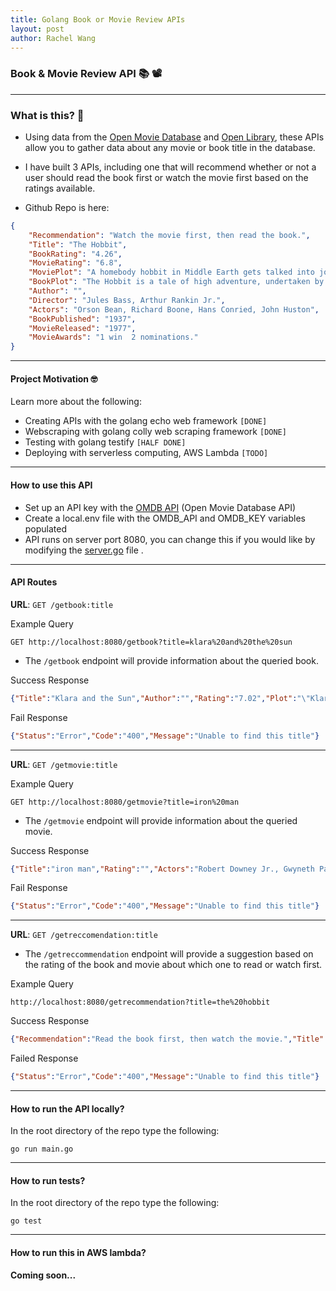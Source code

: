 ```yaml
---
title: Golang Book or Movie Review APIs
layout: post
author: Rachel Wang
---
```

### Book & Movie Review API 📚 📽️
---

### What is this? 🎉
- Using data from the [Open Movie Database](https://www.omdbapi.com/) and [Open Library](https://openlibrary.org/), these APIs allow you to gather data about any movie or book title in the database. 
- I have built 3 APIs, including one that will recommend whether or not a user should read the book first or watch the movie first based on the ratings available.

- Github Repo is here: <a href="https://github.com/rachelwritingcode/book-or-movie-api"><i class="fa-brands fa-github fa-2xl"></i></a>

```json
{
    "Recommendation": "Watch the movie first, then read the book.",
    "Title": "The Hobbit",
    "BookRating": "4.26",
    "MovieRating": "6.8",
    "MoviePlot": "A homebody hobbit in Middle Earth gets talked into joining a quest with a group of dwarves to recover their treasure from a dragon.",
    "BookPlot": "The Hobbit is a tale of high adventure, undertaken by a company of dwarves in search of dragon-guarded gold. A reluctant partner in this perilous quest is Bilbo Baggins, a comfort-loving unambitious hobbit, who surprises even himself by his resourcefulness and skill as a burglar.Encounters with trolls, goblins, dwarves, elves, and giant spiders, conversations with the dragon, Smaug, and a rather unwilling presence at the Battle of Five Armies are just some of the adventures that befall Bilbo.Bilbo Baggins has taken his place among the ranks of the immortals of children’s fiction. Written by Professor Tolkien for his children, The Hobbit met with instant critical acclaim when published.",
    "Author": "",
    "Director": "Jules Bass, Arthur Rankin Jr.",
    "Actors": "Orson Bean, Richard Boone, Hans Conried, John Huston",
    "BookPublished": "1937",
    "MovieReleased": "1977",
    "MovieAwards": "1 win  2 nominations."
}

```

---

#### Project Motivation 🤓
Learn more about the following:
- Creating APIs with the golang echo web framework `[DONE]`
- Webscraping with golang colly web scraping framework `[DONE]`
- Testing with golang testify `[HALF DONE]`
- Deploying with serverless computing, AWS Lambda `[TODO]`

---

#### How to use this API 
- Set up an API key with the [OMDB API](https://www.omdbapi.com/) (Open Movie Database API) 
- Create a local.env file with the OMDB_API and OMDB_KEY variables populated 
- API runs on server port 8080, you can change this if you would like by modifying the [server.go](server/server.go) file .


---

#### API Routes 


**URL**:  `GET /getbook:title`

Example Query

```
GET http://localhost:8080/getbook?title=klara%20and%20the%20sun
```
- The `/getbook` endpoint will provide information about the queried book.

Success Response
```json
{"Title":"Klara and the Sun","Author":"","Rating":"7.02","Plot":"\"Klara and the Sun, the first novel by Kazuo Ishiguro since he was awarded the Nobel Prize in Literature, tells the story of Klara, an Artificial Friend with outstanding observational qualities, who, from her place in the store, watches carefully the behavior of those who come in to browse, and of those who pass on the street outside. She remains hopeful that a customer will soon choose her.Klara and the Sun is a thrilling book that offers a look at our changing world through the eyes of an unforgettable narrator, and one that explores the fundamental question: what does it mean to love?In its award citation in 2017, the Nobel committee described Ishiguro's books as \"novels of great emotional force\" and said he has \"uncovered the abyss beneath our illusory sense of connection with the world.\"\"","Year":"2019"}

```

Fail Response
```json
{"Status":"Error","Code":"400","Message":"Unable to find this title"}
```

 ---

**URL**:  `GET /getmovie:title`

Example Query
```
GET http://localhost:8080/getmovie?title=iron%20man
```
- The `/getmovie` endpoint will provide information about the queried movie.

Success Response
```json
{"Title":"iron man","Rating":"","Actors":"Robert Downey Jr., Gwyneth Paltrow, Terrence Howard","Director":"Jon Favreau","Plot":"After being held captive in an Afghan cave, billionaire engineer Tony Stark creates a unique weaponized suit of armor to fight evil.","ReleaseYear":"2008","Awards":"Nominated for 2 Oscars. 21 wins  73 nominations total"}
```

Fail Response
```json
{"Status":"Error","Code":"400","Message":"Unable to find this title"}
```

---

**URL**:  `GET /getreccomendation:title`

- The `/getreccommendation` endpoint will provide a suggestion based on the rating of the book and movie about which one to read or watch first.


Example Query
```
http://localhost:8080/getrecommendation?title=the%20hobbit
```

Success Response
```json
{"Recommendation":"Read the book first, then watch the movie.","Title":"The Hobbit","BookRating":"8.54","MovieRating":"","MoviePlot":"A homebody hobbit in Middle Earth gets talked into joining a quest with a group of dwarves to recover their treasure from a dragon.","BookPlot":"The Hobbit is a tale of high adventure, undertaken by a company of dwarves in search of dragon-guarded gold. A reluctant partner in this perilous quest is Bilbo Baggins, a comfort-loving unambitious hobbit, who surprises even himself by his resourcefulness and skill as a burglar.Encounters with trolls, goblins, dwarves, elves, and giant spiders, conversations with the dragon, Smaug, and a rather unwilling presence at the Battle of Five Armies are just some of the adventures that befall Bilbo.Bilbo Baggins has taken his place among the ranks of the immortals of children’s fiction. Written by Professor Tolkien for his children, The Hobbit met with instant critical acclaim when published.","Author":"","Director":"Jules Bass, Arthur Rankin Jr.","Actors":"Orson Bean, Richard Boone, Hans Conried, John Huston","BookPublished":"1937","MovieReleased":"1977","MovieAwards":"1 win  2 nominations."}

```
Failed Response
```json
{"Status":"Error","Code":"400","Message":"Unable to find this title"}
```

---
#### How to run the API locally?

In the root directory of the repo type the following:

`go run main.go`

---

#### How to run tests?
In the root directory of the repo type the following:

`go test`

---

#### How to run this in AWS lambda?

__Coming soon...__
